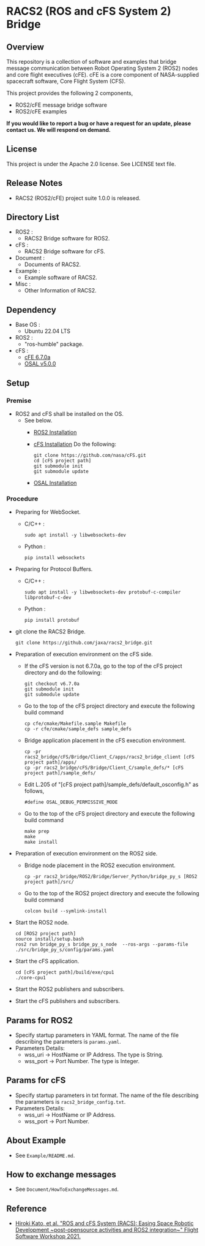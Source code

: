 # RACS2 (ROS and cFS System 2) Bridge

## Overview

This repository is a collection of software and examples that bridge message communication between Robot Operating System 2 (ROS2) nodes and core flight executives (cFE).  cFE is a core component of NASA-supplied spacecraft software, Core Flight System (CFS).

This project provides the following 2 components,

- ROS2/cFE message bridge software
- ROS2/cFE examples

**If you would like to report a bug or have a request for an update, please contact us. We will respond on demand.**

## License

This project is under the Apache 2.0 license. See LICENSE text file.

## Release Notes

- RACS2 (ROS2/cFE) project suite 1.0.0 is released.

## Directory List

- ROS2 :
  - RACS2 Bridge software for ROS2.
- cFS :
  - RACS2 Bridge software for cFS.
- Document :
  - Documents of RACS2.
- Example :
  - Example software of RACS2.
- Misc :
  - Other Information of RACS2.

## Dependency

- Base OS :
  - Ubuntu 22.04 LTS
- ROS2 :
  - "ros-humble" package.
- cFS : 
  - [cFE 6.7.0a](https://github.com/nasa/cFS/releases/tag/v6.7.0a)
  - [OSAL v5.0.0](https://github.com/nasa/osal/releases/tag/v5.0.0)


## Setup

### Premise

- ROS2 and cFS shall be installed on the OS.
  - See below.
    - [ROS2 Installation](https://docs.ros.org/en/foxy/Installation/Ubuntu-Install-Debians.html)

    - [cFS Installation](https://github.com/nasa/cFS)
      Do the following:
      ```
      git clone https://github.com/nasa/cFS.git
      cd [cFS project path]
      git submodule init
      git submodule update
      ```

    - [OSAL Installation](https://github.com/nasa/osal)

### Procedure

- Preparing for WebSocket.
  - C/C++ :
    ```
    sudo apt install -y libwebsockets-dev
    ```
  - Python :
    ```
    pip install websockets
    ```

- Preparing for Protocol Buffers.
  - C/C++ :
    ```
    sudo apt install -y libwebsockets-dev protobuf-c-compiler libprotobuf-c-dev
    ```
  - Python :
    ```
    pip install protobuf
    ```

- git clone the RACS2 Bridge.
  ```
  git clone https://github.com/jaxa/racs2_bridge.git
  ```

- Preparation of execution environment on the cFS side.  
  - If the cFS version is not 6.7.0a, go to the top of the cFS project directory and do the following:
    ```
    git checkout v6.7.0a
    git submodule init
    git submodule update
    ```

  - Go to the top of the cFS project directory and execute the following build command
    ```
    cp cfe/cmake/Makefile.sample Makefile
    cp -r cfe/cmake/sample_defs sample_defs
    ```

  - Bridge application placement in the cFS execution environment.
    ```
    cp -pr racs2_bridge/cFS/Bridge/Client_C/apps/racs2_bridge_client [cFS project path]/apps/
    cp -pr racs2_bridge/cFS/Bridge/Client_C/sample_defs/* [cFS project path]/sample_defs/
    ```

  - Edit L.205 of "[cFS project path]/sample_defs/default_osconfig.h" as follows,
    ```
    #define OSAL_DEBUG_PERMISSIVE_MODE
    ```

  - Go to the top of the cFS project directory and execute the following build command
    ```
    make prep
    make
    make install
    ```

- Preparation of execution environment on the ROS2 side.   
  - Bridge node placement in the ROS2 execution environment.
    ```
    cp -pr racs2_bridge/ROS2/Bridge/Server_Python/bridge_py_s [ROS2 project path]/src/
    ```
  - Go to the top of the ROS2 project directory and execute the following build command
    ```
    colcon build --symlink-install
    ```

- Start the ROS2 node.
  ```
  cd [ROS2 project path]
  source install/setup.bash
  ros2 run bridge_py_s bridge_py_s_node  --ros-args --params-file ./src/bridge_py_s/config/params.yaml
  ```

- Start the cFS application.
  ```
  cd [cFS project path]/build/exe/cpu1
  ./core-cpu1
  ```
  
- Start the ROS2 publishers and subscribers.

- Start the cFS publishers and subscribers.

## Params for ROS2

- Specify startup parameters in YAML format. The name of the file describing the parameters is `params.yaml`.
- Parameters Details:
  - wss_uri  -> HostName or IP Address. The type is String.
  - wss_port -> Port Number. The type is Integer.

## Params for cFS 

- Specify startup parameters in txt format. The name of the file describing the parameters is `racs2_bridge_config.txt`.
- Parameters Details:
  - wss_uri  -> HostName or IP Address. 
  - wss_port -> Port Number. 

## About Example

- See `Example/README.md`.

## How to exchange messages

- See `Document/HowToExchangeMessages.md`.

## Reference 

* [Hiroki Kato, et al. "ROS and cFS System (RACS): Easing Space Robotic Development ~post-opensource activities and ROS2 integration~" Flight Software Workshop 2021.](https://drive.google.com/file/d/11L48doT_pRNs7R0hdChPALqJO849TvV2/view?usp=drive_web)

